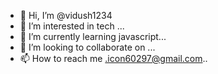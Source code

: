- 👋 Hi, I’m @vidush1234
- 👀 I’m interested in tech ...
- 🌱 I’m currently learning javascript...
- 💞️ I’m looking to collaborate on ...
- 📫 How to reach me .icon60297@gmail.com..

<!---
vidush1234/vidush1234 is a ✨ special ✨ repository because its `README.md` (this file) appears on your GitHub profile.
You can click the Preview link to take a look at your changes.
--->
